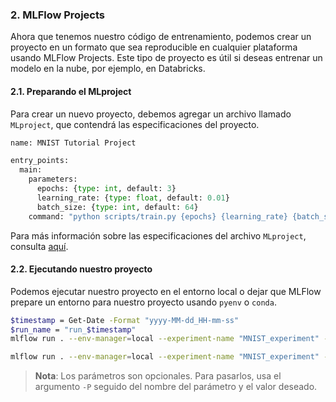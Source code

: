 ### 2. MLFlow Projects

Ahora que tenemos nuestro código de entrenamiento, podemos crear un proyecto en un formato que sea reproducible en cualquier plataforma usando MLFlow Projects. Este tipo de proyecto es útil si deseas entrenar un modelo en la nube, por ejemplo, en Databricks.

#### 2.1. Preparando el MLproject
Para crear un nuevo proyecto, debemos agregar un archivo llamado `MLproject`, que contendrá las especificaciones del proyecto.

```python
name: MNIST Tutorial Project

entry_points:
  main:
    parameters:
      epochs: {type: int, default: 3}
      learning_rate: {type: float, default: 0.01}
      batch_size: {type: int, default: 64}
    command: "python scripts/train.py {epochs} {learning_rate} {batch_size}"
```
Para más información sobre las especificaciones del archivo `MLproject`, consulta [aquí](https://mlflow.org/docs/latest/projects.html).

#### 2.2. Ejecutando nuestro proyecto
Podemos ejecutar nuestro proyecto en el entorno local o dejar que MLFlow prepare un entorno para nuestro proyecto usando `pyenv` o `conda`.

```bash
$timestamp = Get-Date -Format "yyyy-MM-dd_HH-mm-ss"
$run_name = "run_$timestamp"
mlflow run . --env-manager=local --experiment-name "MNIST_experiment" --run-name $run_name -P epochs=5 -P learning_rate=0.01 -P batch_size=64

mlflow run . --env-manager=local --experiment-name "MNIST_experiment" -P epochs=5 -P learning_rate=0.01 -P batch_size=64
```

> **Nota**: Los parámetros son opcionales. Para pasarlos, usa el argumento `-P` seguido del nombre del parámetro y el valor deseado.